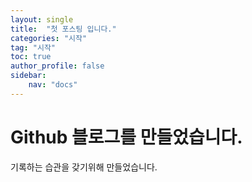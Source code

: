 ```yaml
---
layout: single
title:  "첫 포스팅 입니다."
categories: "시작"
tag: "시작"
toc: true
author_profile: false
sidebar:
    nav: "docs"
---
```



# Github 블로그를 만들었습니다.
기록하는 습관을 갖기위해 만들었습니다.
